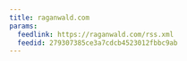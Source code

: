 ```yaml
---
title: raganwald.com
params:
  feedlink: https://raganwald.com/rss.xml
  feedid: 279307385ce3a7cdcb4523012fbbc9ab
---
```

